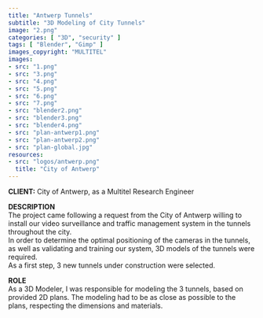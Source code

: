```yaml
---
title: "Antwerp Tunnels"
subtitle: "3D Modeling of City Tunnels"
image: "2.png"
categories: [ "3D", "security" ]
tags: [ "Blender", "Gimp" ]
images_copyright: "MULTITEL"
images:
- src: "1.png"
- src: "3.png"
- src: "4.png"
- src: "5.png"
- src: "6.png"
- src: "7.png"
- src: "blender2.png"
- src: "blender3.png"
- src: "blender4.png"
- src: "plan-antwerp1.png"
- src: "plan-antwerp2.png"
- src: "plan-global.jpg"
resources:
- src: "logos/antwerp.png"
  title: "City of Antwerp"
---
```


<b>CLIENT:</b> City of Antwerp, as a Multitel Research Engineer<br>

<b>DESCRIPTION</b><br>
The project came following a request from the City of Antwerp willing to install our video surveillance and traffic management system in the tunnels throughout the city.<br>
In order to determine the optimal positioning of the cameras in the tunnels, as well as validating and training our system, 3D models of the tunnels were required.<br>
As a first step, 3 new tunnels under construction were selected.<br>

<b>ROLE</b><br>
As a 3D Modeler, I was responsible for modeling the 3 tunnels, based on provided 2D plans. The modeling had to be as close as possible to the plans, respecting the dimensions and materials.<br>

